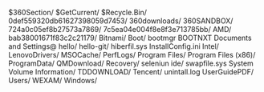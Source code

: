 $360Section/
$GetCurrent/
$Recycle.Bin/
0def559320db61627398059d7453/
360downloads/
360SANDBOX/
724a0c05ef8b27573a7869/
7c5ea04e004f8e8f3e713785bb/
AMD/
bab38001671f83c2c21179/
Bitnami/
Boot/
bootmgr
BOOTNXT
Documents and Settings@
hello/
hello-git/
hiberfil.sys
InstallConfig.ini
Intel/
LenovoDrivers/
MSOCache/
PerfLogs/
Program Files/
Program Files (x86)/
ProgramData/
QMDownload/
Recovery/
seleniun ide/
swapfile.sys
System Volume Information/
TDDOWNLOAD/
Tencent/
unintall.log
UserGuidePDF/
Users/
WEXAM/
Windows/
